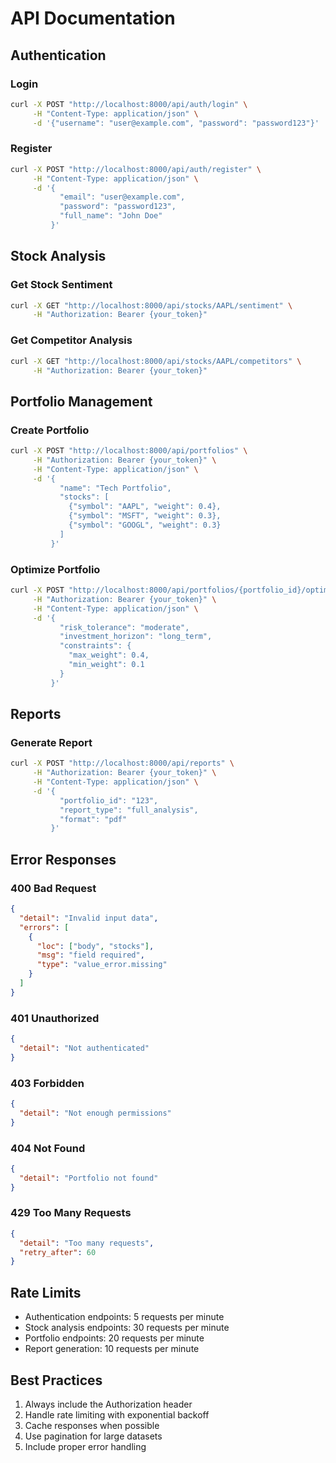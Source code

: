 # API Documentation

## Authentication

### Login
```bash
curl -X POST "http://localhost:8000/api/auth/login" \
     -H "Content-Type: application/json" \
     -d '{"username": "user@example.com", "password": "password123"}'
```

### Register
```bash
curl -X POST "http://localhost:8000/api/auth/register" \
     -H "Content-Type: application/json" \
     -d '{
           "email": "user@example.com",
           "password": "password123",
           "full_name": "John Doe"
         }'
```

## Stock Analysis

### Get Stock Sentiment
```bash
curl -X GET "http://localhost:8000/api/stocks/AAPL/sentiment" \
     -H "Authorization: Bearer {your_token}"
```

### Get Competitor Analysis
```bash
curl -X GET "http://localhost:8000/api/stocks/AAPL/competitors" \
     -H "Authorization: Bearer {your_token}"
```

## Portfolio Management

### Create Portfolio
```bash
curl -X POST "http://localhost:8000/api/portfolios" \
     -H "Authorization: Bearer {your_token}" \
     -H "Content-Type: application/json" \
     -d '{
           "name": "Tech Portfolio",
           "stocks": [
             {"symbol": "AAPL", "weight": 0.4},
             {"symbol": "MSFT", "weight": 0.3},
             {"symbol": "GOOGL", "weight": 0.3}
           ]
         }'
```

### Optimize Portfolio
```bash
curl -X POST "http://localhost:8000/api/portfolios/{portfolio_id}/optimize" \
     -H "Authorization: Bearer {your_token}" \
     -H "Content-Type: application/json" \
     -d '{
           "risk_tolerance": "moderate",
           "investment_horizon": "long_term",
           "constraints": {
             "max_weight": 0.4,
             "min_weight": 0.1
           }
         }'
```

## Reports

### Generate Report
```bash
curl -X POST "http://localhost:8000/api/reports" \
     -H "Authorization: Bearer {your_token}" \
     -H "Content-Type: application/json" \
     -d '{
           "portfolio_id": "123",
           "report_type": "full_analysis",
           "format": "pdf"
         }'
```

## Error Responses

### 400 Bad Request
```json
{
  "detail": "Invalid input data",
  "errors": [
    {
      "loc": ["body", "stocks"],
      "msg": "field required",
      "type": "value_error.missing"
    }
  ]
}
```

### 401 Unauthorized
```json
{
  "detail": "Not authenticated"
}
```

### 403 Forbidden
```json
{
  "detail": "Not enough permissions"
}
```

### 404 Not Found
```json
{
  "detail": "Portfolio not found"
}
```

### 429 Too Many Requests
```json
{
  "detail": "Too many requests",
  "retry_after": 60
}
```

## Rate Limits

- Authentication endpoints: 5 requests per minute
- Stock analysis endpoints: 30 requests per minute
- Portfolio endpoints: 20 requests per minute
- Report generation: 10 requests per minute

## Best Practices

1. Always include the Authorization header
2. Handle rate limiting with exponential backoff
3. Cache responses when possible
4. Use pagination for large datasets
5. Include proper error handling 